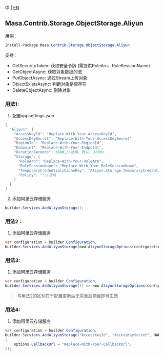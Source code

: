 中 | [EN](README.md)

## Masa.Contrib.Storage.ObjectStorage.Aliyun

用例：

```C#
Install-Package Masa.Contrib.Storage.ObjectStorage.Aliyun
```

支持：

* GetSecurityToken: 获取安全令牌 (需提供RoleArn、RoleSessionName)
* GetObjectAsync: 获取对象数据的流
* PutObjectAsync: 通过Stream上传对象
* ObjectExistsAsync: 判断对象是否存在
* DeleteObjectAsync: 删除对象

### 用法1:

1. 配置appsettings.json

``` C#
{
  "Aliyun": {
    "AccessKeyId": "Replace-With-Your-AccessKeyId",
    "AccessKeySecret": "Replace-With-Your-AccessKeySecret",
    "RegionId": "Replace-With-Your-RegionId",
    "Endpoint": "Replace-With-Your-Endpoint",
    "DurationSeconds": 3600,//选填、默认: 3600s
    "Storage": {
      "RoleArn": "Replace-With-Your-RoleArn",
      "RoleSessionName": "Replace-With-Your-RoleSessionName",
      "TemporaryCredentialsCacheKey": "Aliyun.Storage.TemporaryCredentials",//选填、默认: Aliyun.Storage.TemporaryCredentials
      "Policy": ""//选填
    }
  }
}
```

2. 添加阿里云存储服务

```C#
builder.Services.AddAliyunStorage();
```

### 用法2：

1. 添加阿里云存储服务

```C#
var configuration = builder.Configuration;
builder.Services.AddAliyunStorage(new AliyunStorageOptions(configuration["Aliyun:AccessKeyId"], configuration["Aliyun:AccessKeySecret"], configuration["Aliyun:RegionId"], configuration["Aliyun:RoleArn"], configuration["Aliyun:RoleSessionName"]));
```

### 用法3:

1. 添加阿里云存储服务

```C#
var configuration = builder.Configuration;
builder.Services.AddAliyunStorage(() => new AliyunStorageOptions(configuration["Aliyun:AccessKeyId"], configuration["Aliyun:AccessKeySecret"], configuration["Aliyun:RegionId"], configuration["Aliyun:RoleArn"], configuration["Aliyun:RoleSessionName"]));
```

> 与用法2的区别在于配置更新后无需重启项目即可生效

### 用法4:

1. 添加阿里云存储服务

```C#
var configuration = builder.Configuration;
builder.Services.AddAliyunStorage("AccessKeyId", "AccessKeySecret", HANG_ZHOUE_REGIONID, Options.Enum.EndpointMode.Public, options =>
{
    options.CallbackUrl = "Replace-With-Your-CallbackUrl";
});
```

